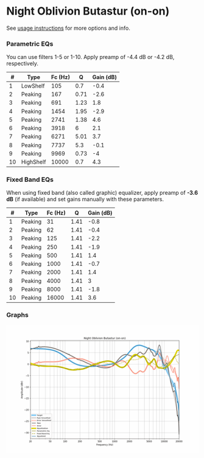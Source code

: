 # Night Oblivion Butastur (on-on)
See [usage instructions](https://github.com/jaakkopasanen/AutoEq#usage) for more options and info.

### Parametric EQs
You can use filters 1-5 or 1-10. Apply preamp of -4.4 dB or -4.2 dB, respectively.

|   # | Type      |   Fc (Hz) |    Q |   Gain (dB) |
|-----|-----------|-----------|------|-------------|
|   1 | LowShelf  |       105 | 0.7  |        -0.4 |
|   2 | Peaking   |       167 | 0.71 |        -2.6 |
|   3 | Peaking   |       691 | 1.23 |         1.8 |
|   4 | Peaking   |      1454 | 1.95 |        -2.9 |
|   5 | Peaking   |      2741 | 1.38 |         4.6 |
|   6 | Peaking   |      3918 | 6    |         2.1 |
|   7 | Peaking   |      6271 | 5.01 |         3.7 |
|   8 | Peaking   |      7737 | 5.3  |        -0.1 |
|   9 | Peaking   |      9969 | 0.73 |        -4   |
|  10 | HighShelf |     10000 | 0.7  |         4.3 |

### Fixed Band EQs
When using fixed band (also called graphic) equalizer, apply preamp of **-3.6 dB** (if available) and set gains manually with these parameters.

|   # | Type    |   Fc (Hz) |    Q |   Gain (dB) |
|-----|---------|-----------|------|-------------|
|   1 | Peaking |        31 | 1.41 |        -0.8 |
|   2 | Peaking |        62 | 1.41 |        -0.4 |
|   3 | Peaking |       125 | 1.41 |        -2.2 |
|   4 | Peaking |       250 | 1.41 |        -1.9 |
|   5 | Peaking |       500 | 1.41 |         1.4 |
|   6 | Peaking |      1000 | 1.41 |        -0.7 |
|   7 | Peaking |      2000 | 1.41 |         1.4 |
|   8 | Peaking |      4000 | 1.41 |         3   |
|   9 | Peaking |      8000 | 1.41 |        -1.8 |
|  10 | Peaking |     16000 | 1.41 |         3.6 |

### Graphs
![](./Night%20Oblivion%20Butastur%20(on-on).png)
